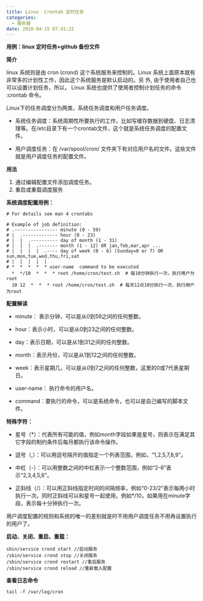 ```yaml
---
title: Linux  Crontab 定时任务
categories:
  - 服务器
date: 2018-04-15 07:41:22
---
```


**用例：linux 定时任务+github 备份文件**

**简介**

linux 系统则是由 cron (crond) 这个系统服务来控制的。Linux 系统上面原本就有非常多的计划性工作，因此这个系统服务是默认启动的。另 外, 由于使用者自己也可以设置计划任务，所以， Linux 系统也提供了使用者控制计划任务的命令 :crontab 命令。

Linux下的任务调度分为两类，系统任务调度和用户任务调度。

*   系统任务调度：系统周期性所要执行的工作，比如写缓存数据到硬盘、日志清理等。在/etc目录下有一个crontab文件，这个就是系统任务调度的配置文件。
    
*   用户调度任务：在 /var/spool/cron/ 文件夹下有对应用户名的文件。这些文件就是用户调度任务的配置文件。
    

**用法**

1.  通过编辑配置文件添加调度任务。
2.  重启或重载调度服务

**系统调度配置用例：**

    # For details see man 4 crontabs
    
    # Example of job definition:
    # .---------------- minute (0 - 59)
    # |  .------------- hour (0 - 23)
    # |  |  .---------- day of month (1 - 31)
    # |  |  |  .------- month (1 - 12) OR jan,feb,mar,apr ...
    # |  |  |  |  .---- day of week (0 - 6) (Sunday=0 or 7) OR sun,mon,tue,wed,thu,fri,sat
    # |  |  |  |  |
    # *  *  *  *  * user-name  command to be executed
      *  */10  *  *  * root /home/cron/test.sh  # 每10分钟执行一次，执行用户为root
      10 12  *  *  * root /home/cron/test.sh  # 每天12点10分执行一次，执行用户为root
    

**配置解读**

*   minute： 表示分钟，可以是从0到59之间的任何整数。
    
*   hour：表示小时，可以是从0到23之间的任何整数。
    
*   day：表示日期，可以是从1到31之间的任何整数。
    
*   month：表示月份，可以是从1到12之间的任何整数。
    
*   week：表示星期几，可以是从0到7之间的任何整数，这里的0或7代表星期日。
    
*   user-name： 执行命令的用户名。
    
*   command：要执行的命令，可以是系统命令，也可以是自己编写的脚本文件。
    

**特殊字符：**

*   星号（*）：代表所有可能的值，例如month字段如果是星号，则表示在满足其它字段的制约条件后每月都执行该命令操作。
    
*   逗号（,）：可以用逗号隔开的值指定一个列表范围，例如，“1,2,5,7,8,9”。
    
*   中杠（-）：可以用整数之间的中杠表示一个整数范围，例如“2-6”表示“2,3,4,5,6”。
    
*   正斜线（/）：可以用正斜线指定时间的间隔频率，例如“0-23/2”表示每两小时执行一次。同时正斜线可以和星号一起使用，例如*/10，如果用在minute字段，表示每十分钟执行一次。
    

用户调度配置的规则和系统的唯一的差别就是时不用用户调度任务不用再设置执行的用户了。

**启动、关闭、重启、重载：**

    sbin/service crond start //启动服务
    /sbin/service crond stop //关闭服务
    /sbin/service crond restart //重启服务
    /sbin/service crond reload //重新载入配置
    

**查看日志命令**

    tail -f /var/log/cron